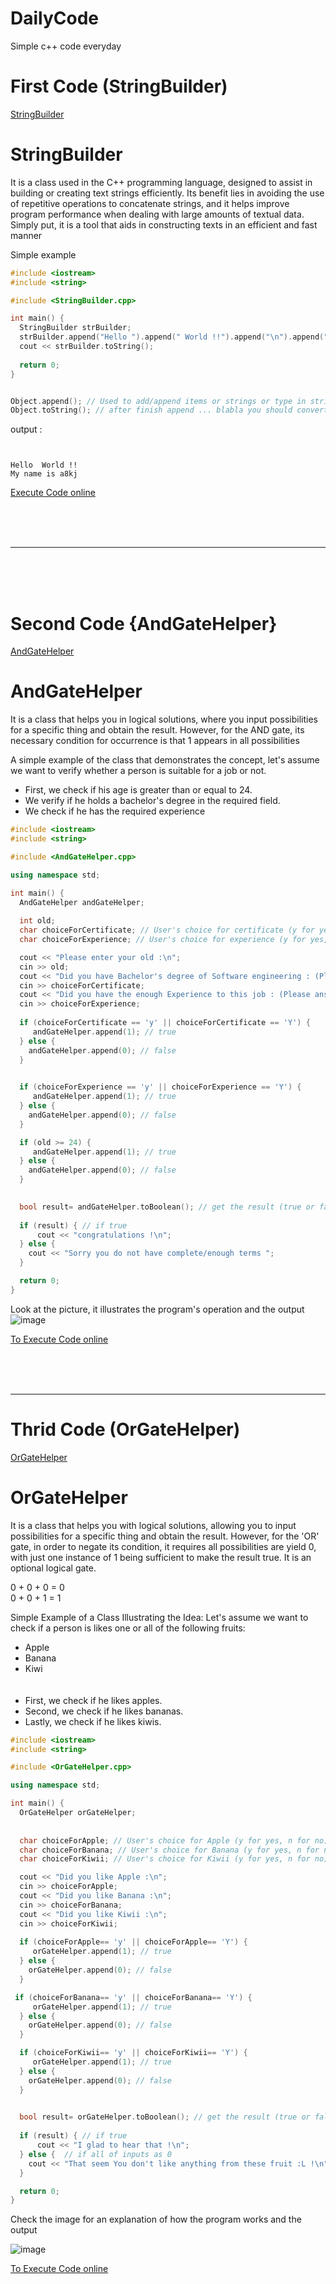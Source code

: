 # DailyCode
Simple c++ code everyday 

# First Code (StringBuilder)
 
[StringBuilder](https://github.com/a8kj7sea/DailyCode/blob/main/StringBuilder.cpp)

# **StringBuilder**

It is a class used in the C++ programming language, designed to assist in building or creating text strings efficiently. Its benefit lies in avoiding the use of repetitive operations to concatenate strings, and it helps improve program performance when dealing with large amounts of textual data. Simply put, it is a tool that aids in constructing texts in an efficient and fast manner


Simple example 
```cpp
#include <iostream>
#include <string>

#include <StringBuilder.cpp>

int main() {
  StringBuilder strBuilder;
  strBuilder.append("Hello ").append(" World !!").append("\n").append("My name is a8kj").append("\n");
  cout << strBuilder.toString();
  
  return 0;
}

```


```cpp

Object.append(); // Used to add/append items or strings or type in string
Object.toString(); // after finish append ... blabla you should convert them to string by toString();
```

output :
```


Hello  World !!
My name is a8kj

```



[Execute Code online](https://onlinegdb.com/onvVqu89NR)


<br><br><br><hr><br><br><br>


# Second Code {AndGateHelper}

[AndGateHelper](https://github.com/a8kj7sea/DailyCode/blob/main/AndGateHelper.cpp)


# **AndGateHelper**

It is a class that helps you in logical solutions, where you input possibilities for a specific thing and obtain the result. However, for the AND gate, its necessary condition for occurrence is that 1 appears in all possibilities


A simple example of the class that demonstrates the concept, let's assume we want to verify whether a person is suitable for a job or not.

- First, we check if his age is greater than or equal to 24.
- We verify if he holds a bachelor's degree in the required field.
- We check if he has the required experience

```cpp
#include <iostream>
#include <string>

#include <AndGateHelper.cpp>

using namespace std;

int main() {
  AndGateHelper andGateHelper;
  
  int old;
  char choiceForCertificate; // User's choice for certificate (y for yes, n for no)
  char choiceForExperience; // User's choice for experience (y for yes, n for no)

  cout << "Please enter your old :\n";
  cin >> old;
  cout << "Did you have Bachelor's degree of Software engineering : (Please answer with y or n) \n";
  cin >> choiceForCertificate;
  cout << "Did you have the enough Experience to this job : (Please answer with y or n) \n";
  cin >> choiceForExperience;
  
  if (choiceForCertificate == 'y' || choiceForCertificate == 'Y') {
     andGateHelper.append(1); // true
  } else {
    andGateHelper.append(0); // false
  }

 
  if (choiceForExperience == 'y' || choiceForExperience == 'Y') {
     andGateHelper.append(1); // true
  } else {
    andGateHelper.append(0); // false
  }

  if (old >= 24) {
     andGateHelper.append(1); // true
  } else {
    andGateHelper.append(0); // false
  }

  
  bool result= andGateHelper.toBoolean(); // get the result (true or false) 
  
  if (result) { // if true
      cout << "congratulations !\n";
  } else {  
    cout << "Sorry you do not have complete/enough terms ";
  }  

  return 0;
}

```
 
Look at the picture, it illustrates the program's operation and the output
![image](https://github.com/a8kj7sea/DailyCode/assets/104179839/5fc2a5b1-8082-46e5-8f64-a2c5f82b823a)






[To Execute Code online](https://onlinegdb.com/meJZUlBmZ)


<br><br><br><hr>
# Thrid Code (OrGateHelper)

[OrGateHelper](https://github.com/a8kj7sea/DailyCode/blob/main/OrGateHelper.cpp)


# **OrGateHelper**

It is a class that helps you with logical solutions, allowing you to input possibilities for a specific thing and obtain the result. However, for the 'OR' gate, in order to negate its condition, it requires all possibilities are  yield 0, with just one instance of 1 being sufficient to make the result true. It is an optional logical gate.

0 + 0 + 0 = 0
<br>
0 + 0 + 1 = 1



Simple Example of a Class Illustrating the Idea: Let's assume we want to check if a person is likes one or all of the following fruits:

- Apple
- Banana
- Kiwi
<br><br><br>
- First, we check if he likes apples.
- Second, we check if he likes bananas.
- Lastly, we check if he likes kiwis.


```cpp
#include <iostream>
#include <string>

#include <OrGateHelper.cpp>

using namespace std;

int main() {
  OrGateHelper orGateHelper;
  
 
  char choiceForApple; // User's choice for Apple (y for yes, n for no)
  char choiceForBanana; // User's choice for Banana (y for yes, n for no)
  char choiceForKiwii; // User's choice for Kiwii (y for yes, n for no)

  cout << "Did you like Apple :\n";
  cin >> choiceForApple;
  cout << "Did you like Banana :\n";
  cin >> choiceForBanana;
  cout << "Did you like Kiwii :\n";
  cin >> choiceForKiwii;
  
  if (choiceForApple== 'y' || choiceForApple== 'Y') {
     orGateHelper.append(1); // true
  } else {
    orGateHelper.append(0); // false
  }

 if (choiceForBanana== 'y' || choiceForBanana== 'Y') {
     orGateHelper.append(1); // true
  } else {
    orGateHelper.append(0); // false
  }

  if (choiceForKiwii== 'y' || choiceForKiwii== 'Y') {
     orGateHelper.append(1); // true
  } else {
    orGateHelper.append(0); // false
  }

  
  bool result= orGateHelper.toBoolean(); // get the result (true or false) 
  
  if (result) { // if true
      cout << "I glad to hear that !\n";
  } else {  // if all of inputs as 0 
    cout << "That seem You don't like anything from these fruit :L !\n";
  }  

  return 0;
}

```
 
Check the image for an explanation of how the program works and the output

![image](https://github.com/a8kj7sea/DailyCode/assets/104179839/21a03358-cf91-41c4-ae35-74bbfb7b6c04)

[To Execute Code online](https://onlinegdb.com/yxLEo9IfYb)
